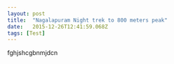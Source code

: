 ```yaml
---
layout: post 
title:  "Nagalapuram Night trek to 800 meters peak" 
date:   2015-12-26T12:41:59.068Z 
tags: [Test] 
---
```


fghjshcgbnmjdcn